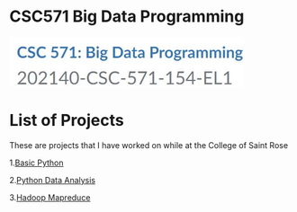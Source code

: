 # CSC571 Big Data Programming
![Image of the class](/class.JPG)

# List of Projects
These are projects that I have worked on while at the College of Saint Rose


1.[Basic Python](https://github.com/atkinsonsstrose/CSC571Week1)

2.[Python Data Analysis](https://github.com/atkinsonsstrose/CSC571Week2)

3.[Hadoop Mapreduce](https://github.com/atkinsonsstrose/CSC571Week6)
